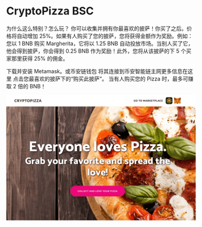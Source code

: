 # CryptoPizza BSC

为什么这么特别？怎么玩？
你可以收集并拥有你最喜欢的披萨！你买了之后。价格将自动增加 25%。如果有人购买了您的披萨，您将获得金额作为奖励。例如：您以 1 BNB 购买 Margherita，它将以 1.25 BNB 自动投放市场。当别人买了它，他会得到披萨，你会得到 0.25 BNB 作为奖励！此外，您将从该披萨的下 5 个买家那里获得 25% 的佣金。

  下载并安装 Metamask。或币安链钱包
  将其连接到币安智能链主网更多信息在这里
  点击您最喜欢的披萨下的“购买此披萨”。
  当有人购买您的 Pizza 时，最多可赚取 2 倍的 BNB！

![cryptopizzabsc-dapp-collectibles-bsc-image1_703d7e978c7c518f1015c38ae446a179](cryptopizzabsc-dapp-collectibles-bsc-image1_703d7e978c7c518f1015c38ae446a179.png)

